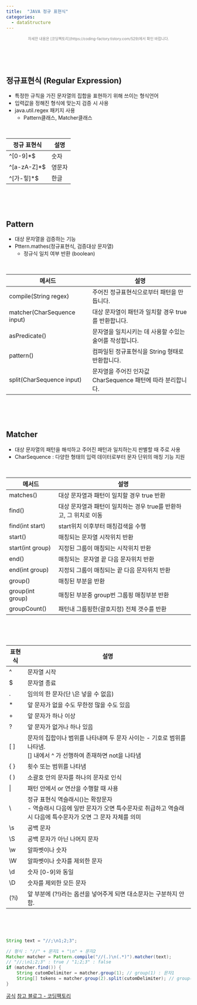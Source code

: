 ```yaml
---
title:  "JAVA 정규 표현식"
categories:
  - dataStructure
---
```


<p style="color:gray; font-size:10px; text-align:center;"> 자세한 내용은 [코딩팩토리](https://coding-factory.tistory.com/529)에서 확인 바랍니다. </p>

<br/>
<br/>
<br/>

## 정규표현식 (Regular Expression)
- 특정한 규칙을 가진 문자열의 집합을 표현하기 위해 쓰이는 형식언어
- 입력값을 정해진 형식에 맞는지 검증 시 사용
- java.util.regex 패키지 사용
  - Pattern클래스, Matcher클래스
<br/>

| 정규 표현식      | 설명  |
|-------------|-----|
| ^[0-9]*$    | 숫자  |
| ^[a-zA-Z]*$ | 영문자 |
| ^[가-힣]*$    | 한글  |

<br/>
<br/>
<br/>

## Pattern
- 대상 문자열을 검증하는 기능
- Pttern.mathes(정규표현식, 검증대상 문자열)
  - 정규식 일치 여부 반환 (boolean)
<br/>

| 메서드                         | 설명                                      |
|-----------------------------|-----------------------------------------|
| compile(String regex)       | 주어진 정규표현식으로부터 패턴을 만듭니다.                 |
| matcher(CharSequence input) | 대상 문자열이 패턴과 일치할 경우 true를 반환합니다.         |
| asPredicate()               | 문자열을 일치시키는 데 사용할 수있는 술어를 작성합니다.         |
| pattern()                   | 컴파일된 정규표현식을 String 형태로 반환합니다.           |
| split(CharSequence input)   | 문자열을 주어진 인자값 CharSequence 패턴에 따라 분리합니다. |

<br/>
<br/>
<br/>




## Matcher
- 대상 문자열의 패턴을 해석하고 주어진 패턴과 일치하는지 판별할 때 주로 사용
- CharSequence : 다양한 형태의 입력 데이터로부터 문자 단위의 매칭 기능 지원
<br/>

| 메서드              | 설명                                           |
|------------------|----------------------------------------------|
| matches()        | 대상 문자열과 패턴이 일치할 경우 true 반환               |
| find()           | 대상 문자열과 패턴이 일치하는 경우 true를 반환하고, 그 위치로 이동 |
| find(int start)  | start위치 이후부터 매칭검색을 수행                    |
| start()          | 매칭되는 문자열 시작위치 반환                         |
| start(int group) | 지정된 그룹이 매칭되는 시작위치 반환                     |
| end()            | 매칭되는  문자열 끝 다음 문자위치 반환                   |
| end(int group)   | 지정되 그룹이 매칭되는 끝 다음 문자위치 반환                |
| group()          | 매칭된 부분을 반환                               |
| group(int group) | 매칭된 부분중 group번 그룹핑 매칭부분 반환             |
| groupCount()     | 패턴내 그룹핑한(괄호지정) 전체 갯수를 반환                 |

<br/>
<br/>
<br/>

| 표현식  | 설명                                                                                      |
|------|-----------------------------------------------------------------------------------------|
| ^    | 문자열 시작                                                                                  |
| $    | 문자열 종료                                                                                  |
| .    | 임의의 한 문자(단 \은 넣을 수 없음)                                                                  |
| *    | 앞 문자가 없을 수도 무한정 많을 수도 있음                                                                |
| +    | 앞 문자가 하나 이상                                                                             |
| ?    | 앞 문자가 없거나 하나 있음                                                                         |
| [ ]  | 문자의 집합이나 범위를 나타내며 두 문자 사이는 - 기호로 범위를 나타냄. <br/>[] 내에서 ^ 가 선행하여 존재하면 not을 나타냄        |
| { }  | 횟수 또는 범위를 나타냄                                                                        |
| ( )  | 소괄호 안의 문자를 하나의 문자로 인식                                                                   |
| \\|    | 패턴 안에서 or 연산을 수행할 때 사용                                                                  |
| \    | 정규 표현식 역슬래시(\)는 확장문자 <br/>- 역슬래시 다음에 일반 문자가 오면 특수문자로 취급하고 역슬래시 다음에 특수문자가 오면 그 문자 자체를 의미 |
| \s   | 공백 문자                                                                                   |
| \S   | 공백 문자가 아닌 나머지 문자                                                                        |
| \w   | 알파벳이나 숫자                                                                                |
| \W   | 알파벳이나 숫자를 제외한 문자                                                                        |
| \d   | 숫자 [0-9]와 동일                                                                            |
| \D   | 숫자를 제외한 모든 문자                                                                           |
| (?i) | 앞 부분에 (?!)라는 옵션을 넣어주게 되면 대소문자는 구분하지 안함.                                               |

<br/>
<br/>
<br/>

```java
String text = "//;\n1;2;3";

// 형식 : "//" + 문자1 + "\n" + 문자2
Matcher matcher = Pattern.compile("//(.)\n(.*)").matcher(text);
// "//;\n1;2;3" : true / "1;2;3" : false
if (matcher.find()) {
    String cutomDelimiter = matcher.group(1); // group(1) : 문자1
    String[] tokens = matcher.group(2).split(cutomDelimiter); // group(2) : 문자 
}
```




[공식](https://docs.oracle.com/en/java/javase/11/docs/api/java.base/java/util/regex/Matcher.html)
[참고 블로그 - 코딩팩토리](https://coding-factory.tistory.com/529)